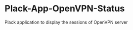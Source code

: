 Plack-App-OpenVPN-Status
========================

Plack application to display the sessions of OpenVPN server